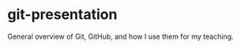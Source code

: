 git-presentation
================

General overview of Git, GitHub, and how I use them for my teaching.
